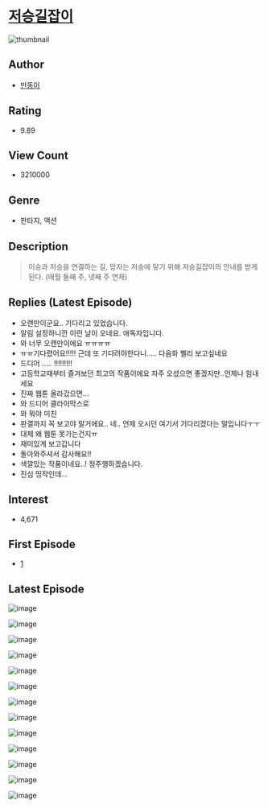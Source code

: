 # [저승길잡이](https://comic.naver.com/bestChallenge/list?titleId=686861)
![thumbnail](https://image-comic.pstatic.net/user_contents_data/challenge_comic/2023/04/01/304844/upload_3833745486370792038_480x623.jpeg)

## Author
- [만동이](https://comic.naver.com/artistTitle?id=304844)

## Rating
- 9.89

## View Count
- 3210000

## Genre
- 판타지, 액션

## Description
> 이승과 저승을 연결하는 길, 망자는 저승에 닿기 위해 저승길잡이의 안내를 받게 된다. (매월 둘째 주, 넷째 주 연재)

## Replies (Latest Episode)
- 오랜만이군요.. 기다리고 있었습니다.
- 알림 설정하니깐 이런 날이 오네요. 애독자입니다.
- 와 너무 오랜만이에요 ㅠㅠㅠㅠ
- ㅠㅠ기다렸어요!!!!! 근데 또 기다려야한다니..... 다음화 삘리 보고싶네요
- 드디어 ..... !!!!!!!!!
- 고등학교때부터 즐겨보던 최고의 작품이에요 자주 오셨으면 좋겠지만..언제나 힘내세요
- 진짜 웹툰 올라갔으면...
- 와 드디어 클라이막스로
- 와 뭐야 미친
- 완결까지 꼭 보고야 말거에요.. 네.. 언제 오시던 여기서 기다리겠다는 말입니다ㅜㅜ
- 대체 왜 웹툰 못가는건지ㅠ
- 재미있게 보고갑니다
- 돌아와주셔서 감사해요!!
- 색깔있는 작품이네요..! 정주행하겠습니다.
- 진심 띵작인데...

## Interest
- 4,671

## First Episode
- [1](https://comic.naver.com/bestChallenge/detail?titleId=686861&no=1)

## Latest Episode
![image](https://image-comic.pstatic.net/user_contents_data/challenge_comic/2023/04/10/304844/upload_3835152878417633638.jpeg)

![image](https://image-comic.pstatic.net/user_contents_data/challenge_comic/2023/04/10/304844/upload_4062920011518719026.jpeg)

![image](https://image-comic.pstatic.net/user_contents_data/challenge_comic/2023/04/10/304844/upload_3919930705327568184.jpeg)

![image](https://image-comic.pstatic.net/user_contents_data/challenge_comic/2023/04/10/304844/upload_3703426958101013042.jpeg)

![image](https://image-comic.pstatic.net/user_contents_data/challenge_comic/2023/04/10/304844/upload_7219611262541849698.jpeg)

![image](https://image-comic.pstatic.net/user_contents_data/challenge_comic/2023/04/10/304844/upload_3558178182163216482.jpeg)

![image](https://image-comic.pstatic.net/user_contents_data/challenge_comic/2023/04/10/304844/upload_3762582903421363761.jpeg)

![image](https://image-comic.pstatic.net/user_contents_data/challenge_comic/2023/04/10/304844/upload_3617858577327600482.jpeg)

![image](https://image-comic.pstatic.net/user_contents_data/challenge_comic/2023/04/10/304844/upload_3762583106070196833.jpeg)

![image](https://image-comic.pstatic.net/user_contents_data/challenge_comic/2023/04/10/304844/upload_7004276317029216307.jpeg)

![image](https://image-comic.pstatic.net/user_contents_data/challenge_comic/2023/04/10/304844/upload_4121978061576417633.jpeg)

![image](https://image-comic.pstatic.net/user_contents_data/challenge_comic/2023/04/10/304844/upload_3918473856732980273.jpeg)

![image](https://image-comic.pstatic.net/user_contents_data/challenge_comic/2023/04/10/304844/upload_3906368221631243617.jpeg)
